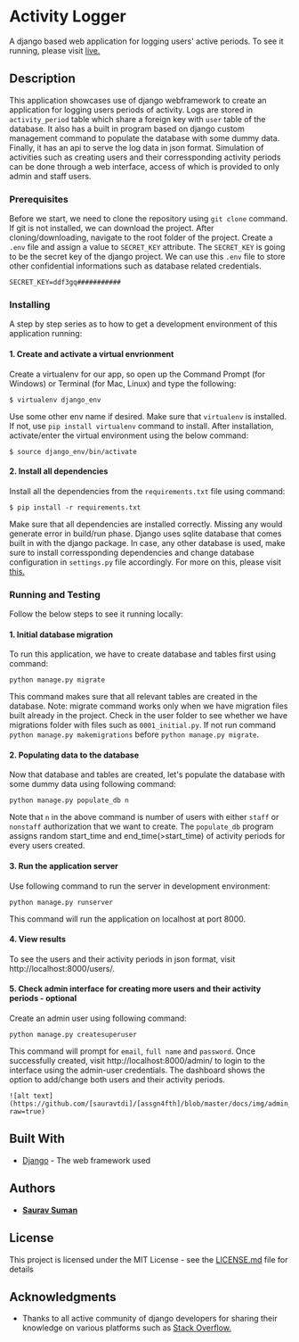 # Activity Logger

A django based web application for logging users' active periods. To see it running, please visit [live.](https://assgn4fth.herokuapp.com/user/) 


## Description

This application showcases use of django webframework to create an application for logging users periods of activity. Logs are stored in `activity_period` table which share a foreign key with `user` table of the database. It also has a built in program based on django custom management command to populate the database with some dummy data. Finally, it has an api to serve the log data in json format. Simulation of activities such as creating users and their corressponding activity periods can be done through a web interface, access of which is provided to only admin and staff users.

### Prerequisites

Before we start, we need to clone the repository using `git clone` command. If git is not installed, we can download the project. After cloning/downloading, navigate to the root folder of the project. Create a `.env` file and assign a value to `SECRET_KEY` attribute. The `SECRET_KEY` is going to be the secret key of the django project. We can use this `.env` file to store other confidential informations such as database related credentials.

```
SECRET_KEY=ddf3gq###########
```

### Installing

A step by step series as to how to get a development environment of this application running:

#### 1. Create and activate a virtual envrionment

Create a virtualenv for our app, so open up the Command Prompt (for Windows) or Terminal (for Mac, Linux) and type the following:

```
$ virtualenv django_env
```

Use some other env name if desired. Make sure that `virtualenv` is installed. If not, use `pip install virtualenv` command to install. After installation, activate/enter the virtual environment using the below command:

```
$ source django_env/bin/activate
```

#### 2. Install all dependencies

Install all the dependencies from the `requirements.txt` file using command:
```
$ pip install -r requirements.txt
```
Make sure that all dependencies are installed correctly. Missing any would generate error in build/run phase. Django uses sqlite database that comes built in with the django package. In case, any other database is used, make sure to install corressponding dependencies and change database configuration in `settings.py` file accordingly. For more on this, please visit [this.](https://docs.djangoproject.com/en/3.0/ref/databases/)


### Running and Testing
Follow the below steps to see it running locally:

#### 1. Initial database migration

To run this application, we have to create database and tables first using command:
```
python manage.py migrate
```
This command makes sure that all relevant tables are created in the database. Note: migrate command works only when we have migration files built already in the project. Check in the user folder to see whether we have migrations folder with files such as `0001_initial.py`. If not run command `python manage.py makemigrations` before `python manage.py migrate`.

#### 2. Populating data to the database

Now that database and tables are created, let's populate the database with some dummy data using following command:

```
python manage.py populate_db n
```
Note that `n` in the above command is number of users with either `staff` or `nonstaff` authorization that we want to create. The `populate_db` program assigns random start_time and end_time(>start_time) of activity periods for every users created.    

#### 3. Run the application server

Use following command to run the server in development environment:
```
python manage.py runserver
```
This command will run the application on localhost at port 8000.

#### 4. View results

To see the users and their activity periods in json format, visit http://localhost:8000/users/.

#### 5. Check admin interface for creating more users and their activity periods - optional

Create an admin user using following command:
```
python manage.py createsuperuser
```
This command will prompt for `email`, `full name` and `password`. Once successfully created, visit http://localhost:8000/admin/ to login to the interface using the admin-user credentials. The dashboard shows the option to add/change both users and their activity periods.
```
![alt text](https://github.com/[sauravtdi]/[assgn4fth]/blob/master/docs/img/admin_interface.PNG?raw=true)
```

## Built With

* [Django](https://docs.djangoproject.com/en/3.0/) - The web framework used

## Authors

* **[Saurav Suman](https://www.linkedin.com/in/saurav-suman-980120/)**

## License

This project is licensed under the MIT License - see the [LICENSE.md](LICENSE.md) file for details

## Acknowledgments

* Thanks to all active community of django developers for sharing their knowledge on various platforms such as [Stack Overflow.](https://stackoverflow.com/questions/tagged/django)

